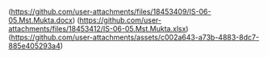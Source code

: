 (https://github.com/user-attachments/files/18453409/IS-06-05.Mst.Mukta.docx)
(https://github.com/user-attachments/files/18453412/IS-06-05.Mst.Mukta.xlsx)
(https://github.com/user-attachments/assets/c002a643-a73b-4883-8dc7-885e405293a4)
